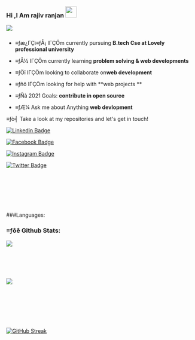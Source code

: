 

### Hi ,I Am rajiv ranjan <img src=" https://raw.githubusercontent.com/debdutgoswami/debdutgoswami/master/assets/gifs/Hi.gif" width="30px">


![](https://komarev.com/ghpvc/?username=rajivranjanmars&color=blue)

<h3></h3>




- ≡ƒæ¿ΓÇì≡ƒÅ¡ IΓÇÖm currently pursuing **B.tech Cse at Lovely professional university**

- ≡ƒÅ½ IΓÇÖm currently learning **problem solving & web developments**

- ≡ƒÖî IΓÇÖm looking to collaborate on**web development**

- ≡ƒñö IΓÇÖm looking for help with **web projects **

- ≡ƒÑà 2021 Goals: **contribute in open source**

- ≡ƒÆ¼ Ask me about Anything **web devlopment**


≡ƒò╡ Take a look at my repositories and let's get in touch!


[![Linkedin Badge](https://img.shields.io/badge/-rajivranjanmars-blue?style=flat-square&logo=Linkedin&logoColor=white&link=https://www.linkedin.com/in/rajivranjanmars/)](https://www.linkedin.com/in/rajivranjanmars/)

[![Facebook Badge](https://img.shields.io/badge/-rajivranjanmars-3b5998?style=flat-square&labelColor=3b5998&logo=facebook&logoColor=white&link=https://www.facebook.com/rajivranjanmars)](https://www.facebook.com/rajivranjanmars)

[![Instagram Badge](https://img.shields.io/badge/-@rajivranjanmars-E4405F?style=flat-square&logo=instagram&logoColor=white&link=https://www.instagram.com/rajivranjanmars)](https://www.instagram.com/rajivranjanmars)

[![Twitter Badge](https://img.shields.io/badge/-@rajivranjanmars-1ca0f1?style=flat-square&labelColor=1ca0f1&logo=twitter&logoColor=white&link=https://twitter.com/rajivranjanmars)](https://twitter.com/rajivranjanmars)




<br><br><br><br><br><br>
###Languages:



### ≡ƒôê Github Stats:


<a href=" https://github.com/rajivranjanmars">
<img align=" center " src=" https : //github-readme-stats.vercel.app/api?username=rajivranjanmars&show_icons=true&include_all_commits=true&theme=midnight-purple&count_private=true">        
 </a>
<br><br><br><br><br><br><a href="https://github.com/remcohalman/github-readme-stats">
<img align="center" src="https://github-readme-stats.anuraghazra1.vercel.app/api/top-langs/?username=rajivranjanmars&layout=compact&theme=blue-green" />
</a>




<br><br><br><br><br><br>[![GitHub Streak](https://github-readme-streak-stats.herokuapp.com/?user=rajivranjanmars)](https://git.io/streak-stats)
